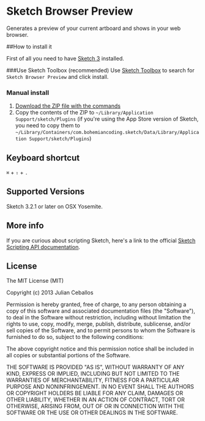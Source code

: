 # Sketch Browser Preview

Generates a preview of your current artboard and shows in your web browser.

##How to install it

First of all you need to have [Sketch 3](http://bohemiancoding.com/sketch/) installed.

###Use Sketch Toolbox (recommended)
Use [Sketch Toolbox](http://sketchtoolbox.com/) to search for `Sketch Browser Preview` and click install.


### Manual install

1. [Download the ZIP file with the commands](https://github.com/FreakLab/sketch-browser-preview/zipball/master)
2. Copy the contents of the ZIP to `~/Library/Application Support/sketch/Plugins` (if you're using the App Store version of Sketch, you need to copy them to `~/Library/Containers/com.bohemiancoding.sketch/Data/Library/Application Support/sketch/Plugins`)


## Keyboard shortcut

`⌘` + `⇧` + `.`

## Supported Versions

Sketch 3.2.1 or later on OSX Yosemite.

## More info

If you are curious about scripting Sketch, here's a link to the official [Sketch Scripting API documentation](http://bohemiancoding.com/sketch/scripting/).


## License

The MIT License (MIT)

Copyright (c) 2013 Julian Ceballos

Permission is hereby granted, free of charge, to any person obtaining a copy
of this software and associated documentation files (the "Software"), to deal
in the Software without restriction, including without limitation the rights
to use, copy, modify, merge, publish, distribute, sublicense, and/or sell
copies of the Software, and to permit persons to whom the Software is
furnished to do so, subject to the following conditions:

The above copyright notice and this permission notice shall be included in
all copies or substantial portions of the Software.

THE SOFTWARE IS PROVIDED "AS IS", WITHOUT WARRANTY OF ANY KIND, EXPRESS OR
IMPLIED, INCLUDING BUT NOT LIMITED TO THE WARRANTIES OF MERCHANTABILITY,
FITNESS FOR A PARTICULAR PURPOSE AND NONINFRINGEMENT. IN NO EVENT SHALL THE
AUTHORS OR COPYRIGHT HOLDERS BE LIABLE FOR ANY CLAIM, DAMAGES OR OTHER
LIABILITY, WHETHER IN AN ACTION OF CONTRACT, TORT OR OTHERWISE, ARISING FROM,
OUT OF OR IN CONNECTION WITH THE SOFTWARE OR THE USE OR OTHER DEALINGS IN
THE SOFTWARE.
